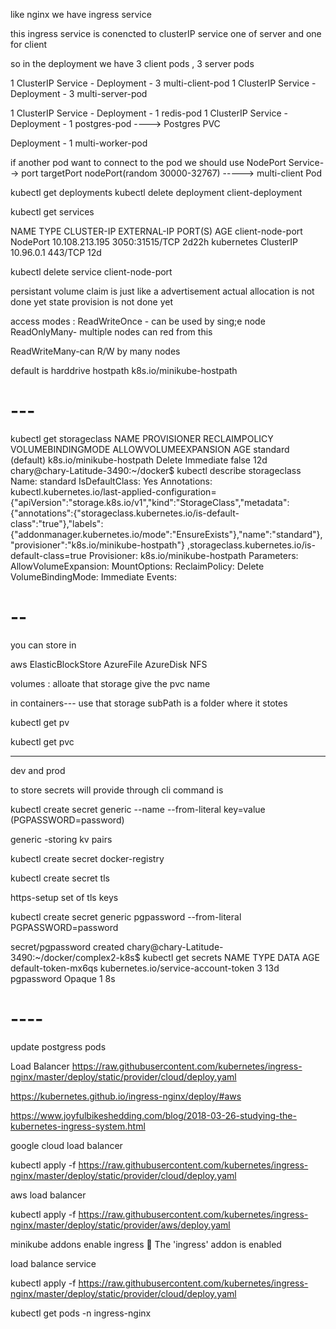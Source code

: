 like nginx we have ingress service


this ingress service is conencted to clusterIP service
 one of server and one for client 

so in the deployment 
we have 3 client pods , 3 server pods

1 ClusterIP Service - Deployment - 3 multi-client-pod
1 ClusterIP Service - Deployment - 3 multi-server-pod

1 ClusterIP Service - Deployment - 1 redis-pod
1 ClusterIP Service - Deployment - 1 postgres-pod ----> Postgres PVC

Deployment - 1 multi-worker-pod

if another pod want to connect to the pod 
we should use NodePort Service--> 
port
targetPort
nodePort(random 30000-32767) -----> multi-client Pod

kubectl get deployments
kubectl delete deployment client-deployment

kubectl get services

NAME               TYPE        CLUSTER-IP       EXTERNAL-IP   PORT(S)          AGE
client-node-port   NodePort    10.108.213.195   <none>        3050:31515/TCP   2d22h
kubernetes         ClusterIP   10.96.0.1        <none>        443/TCP          12d

kubectl delete service client-node-port 

persistant volume claim is just like a advertisement
actual allocation is not done yet
state provision is not done yet


access modes
:
ReadWriteOnce - can be used by sing;e node
ReadOnlyMany- multiple nodes can red from this

ReadWriteMany-can R/W by many nodes

default is harddrive
hostpath
k8s.io/minikube-hostpath

# ---

 kubectl get storageclass
NAME                 PROVISIONER                RECLAIMPOLICY   VOLUMEBINDINGMODE   ALLOWVOLUMEEXPANSION   AGE
standard (default)   k8s.io/minikube-hostpath   Delete          Immediate           false                  12d
chary@chary-Latitude-3490:~/docker$ kubectl describe storageclass
Name:            standard
IsDefaultClass:  Yes
Annotations:     kubectl.kubernetes.io/last-applied-configuration={"apiVersion":"storage.k8s.io/v1","kind":"StorageClass","metadata":{"annotations":{"storageclass.kubernetes.io/is-default-class":"true"},"labels":{"addonmanager.kubernetes.io/mode":"EnsureExists"},"name":"standard"},"provisioner":"k8s.io/minikube-hostpath"}
,storageclass.kubernetes.io/is-default-class=true
Provisioner:           k8s.io/minikube-hostpath
Parameters:            <none>
AllowVolumeExpansion:  <unset>
MountOptions:          <none>
ReclaimPolicy:         Delete
VolumeBindingMode:     Immediate
Events:                <none>

# --
you can store in 

aws ElasticBlockStore
AzureFile
AzureDisk
NFS

volumes : alloate that storage
give the pvc name 

in containers--- use that storage
 subPath is a folder where it stotes

kubectl get pv

kubectl get pvc

__________

dev and prod

to store secrets 
will provide through cli 
command is 


kubectl create secret generic --name --from-literal key=value (PGPASSWORD=password)

generic -storing kv pairs

kubectl create secret docker-registry


kubectl create secret tls

https-setup 
set of tls keys

kubectl create secret generic pgpassword --from-literal PGPASSWORD=password

secret/pgpassword created
chary@chary-Latitude-3490:~/docker/complex2-k8s$ kubectl get secrets
NAME                  TYPE                                  DATA   AGE
default-token-mx6qs   kubernetes.io/service-account-token   3      13d
pgpassword            Opaque                                1      8s

# ----


update postgress pods

Load Balancer
https://raw.githubusercontent.com/kubernetes/ingress-nginx/master/deploy/static/provider/cloud/deploy.yaml

https://kubernetes.github.io/ingress-nginx/deploy/#aws

https://www.joyfulbikeshedding.com/blog/2018-03-26-studying-the-kubernetes-ingress-system.html


google cloud load balancer

kubectl apply -f https://raw.githubusercontent.com/kubernetes/ingress-nginx/master/deploy/static/provider/cloud/deploy.yaml


aws load balancer

kubectl apply -f https://raw.githubusercontent.com/kubernetes/ingress-nginx/master/deploy/static/provider/aws/deploy.yaml


minikube addons enable ingress
🌟  The 'ingress' addon is enabled

load balance service


kubectl apply -f https://raw.githubusercontent.com/kubernetes/ingress-nginx/master/deploy/static/provider/cloud/deploy.yaml


kubectl get pods -n ingress-nginx
